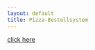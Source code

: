 ```yaml
---
layout: default
title: Pizza-Bestellsystem
---
```

<head>
    <meta http-equiv="refresh" content="0; url='https://pizza.noname-ev.de'">
</head>

<script>
    window.location.href = "https://pizza.noname-ev.de";
</script>

<a href="https://pizza.noname-ev.de">click here</a>
